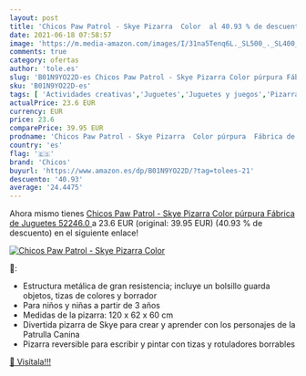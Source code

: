 ```yaml
---
layout: post
title: 'Chicos Paw Patrol - Skye Pizarra  Color  al 40.93 % de descuento'
date: 2021-06-18 07:58:57
image: 'https://m.media-amazon.com/images/I/31na5Tenq6L._SL500_._SL400_.jpg'
comments: true
category: ofertas
author: 'tole.es'
slug: 'B01N9YO22D-es Chicos Paw Patrol - Skye Pizarra Color púrpura Fábrica de...'
sku: 'B01N9YO22D-es'
tags: [ 'Actividades creativas','Juguetes','Juguetes y juegos','Pizarras para niños','chicos','juguetes', ]
actualPrice: 23.6 EUR
currency: EUR
price: 23.6
comparePrice: 39.95 EUR
prodname: 'Chicos Paw Patrol - Skye Pizarra  Color púrpura  Fábrica de Juguetes 52246.0 '
country: 'es'
flag: '🇪🇸'
brand: 'Chicos'
buyurl: 'https://www.amazon.es/dp/B01N9YO22D/?tag=tolees-21'
descuento: '40.93'
average: '24.4475'
---
```


Ahora mismo tienes [Chicos Paw Patrol - Skye Pizarra  Color púrpura  Fábrica de Juguetes 52246.0 ](https://www.amazon.es/dp/B01N9YO22D/?tag=tolees-21) a 23.6 EUR (original: 39.95 EUR) (40.93 %  de descuento) en el siguiente enlace!

[![Chicos Paw Patrol - Skye Pizarra  Color ](https://m.media-amazon.com/images/I/31na5Tenq6L._SL500_._SL400_.jpg)](https://www.amazon.es/dp/B01N9YO22D/?tag=tolees-21)

🔎:

- Estructura metálica de gran resistencia; incluye un bolsillo guarda objetos, tizas de colores y borrador
- Para niños y niñas a partir de 3 años
- Medidas de la pizarra: 120 x 62 x 60 cm
- Divertida pizarra de Skye para crear y aprender con los personajes de la Patrulla Canina
- Pizarra reversible para escribir y pintar con tizas y rotuladores borrables

[🛒 Visítala!!!](https://www.amazon.es/dp/B01N9YO22D/?tag=tolees-21)
